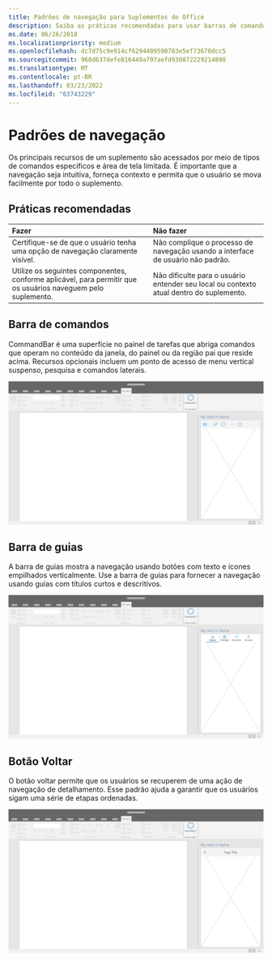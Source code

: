 ```yaml
---
title: Padrões de navegação para Suplementos do Office
description: Saiba as práticas recomendadas para usar barras de comando, barras de tabulação e botões de fundo, para projetar a navegação de um Office Add-in.
ms.date: 06/26/2018
ms.localizationpriority: medium
ms.openlocfilehash: dc7d75c9e914cf6294409590783e5ef73670dcc5
ms.sourcegitcommit: 968d637defe816449a797aefd930872229214898
ms.translationtype: MT
ms.contentlocale: pt-BR
ms.lasthandoff: 03/23/2022
ms.locfileid: "63743229"
---
```

# <a name="navigation-patterns"></a>Padrões de navegação

Os principais recursos de um suplemento são acessados por meio de tipos de comandos específicos e área de tela limitada. É importante que a navegação seja intuitiva, forneça contexto e permita que o usuário se mova facilmente por todo o suplemento.

## <a name="best-practices"></a>Práticas recomendadas

| Fazer    | Não fazer |
| :---- | :---- |
| Certifique-se de que o usuário tenha uma opção de navegação claramente visível. | Não complique o processo de navegação usando a interface de usuário não padrão.
| Utilize os seguintes componentes, conforme aplicável, para permitir que os usuários naveguem pelo suplemento. | Não dificulte para o usuário entender seu local ou contexto atual dentro do suplemento.

## <a name="command-bar"></a>Barra de comandos

CommandBar é uma superfície no painel de tarefas que abriga comandos que operam no conteúdo da janela, do painel ou da região pai que reside acima. Recursos opcionais incluem um ponto de acesso de menu vertical suspenso, pesquisa e comandos laterais.

![Ilustração mostrando uma barra de comandos em um Office de tarefas do aplicativo de área de trabalho. Este exemplo mostra uma barra de comandos imediatamente abaixo do nome do complemento que inclui um menu de hambúrguer e uma pesquisa.](../images/add-in-command-bar.png)

## <a name="tab-bar"></a>Barra de guias

A barra de guias mostra a navegação usando botões com texto e ícones empilhados verticalmente. Use a barra de guias para fornecer a navegação usando guias com títulos curtos e descritivos.

![Ilustração mostrando uma barra de guias em um painel Office de tarefas do aplicativo da área de trabalho. Este exemplo mostra uma barra de guias imediatamente abaixo do nome do complemento com as guias "Home", "Configurações", "Favorites" e "Account".](../images/add-in-tab-bar.png)

## <a name="back-button"></a>Botão Voltar

O botão voltar permite que os usuários se recuperem de uma ação de navegação de detalhamento. Esse padrão ajuda a garantir que os usuários sigam uma série de etapas ordenadas.

![Ilustração mostrando um botão voltar em um Office de tarefas do aplicativo de área de trabalho. Este exemplo mostra um botão voltar imediatamente abaixo do nome do complemento, na parte superior esquerda.](../images/add-in-back-button.png)
